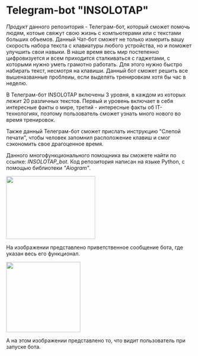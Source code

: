 # **Telegram-bot "INSOLOTAP"**

*Продукт* данного репозитория - Телеграм-бот, который сможет помочь людям, котоые свяжут свою жизнь с компьютерами или с текстами больших объемов.
Данный Чат-бот сможет не только измерить вашу скорость набора текста с клавиатуры любого устройства, но и поможет улучшить свои навыки. 
В наше время весь мир постепенно цифровизуется и всем приходится сталкиваться с гаджетами, с которыми нужно уметь грамотно работать.
Для этого нужно быстро набирать текст, несмотря на клавиши. Данный бот сможет решить все вышеназванные проблеиы, если выделять тренировкам хотя бы час в неделю.

В Телеграм-бот INSOLOTAP включены 3 уровня, в каждом из которых лежит 20 различных текстов.
Первый и уровень включает в себя интересные факты о мире, третий - интересные факты об IT-технологиях, поэтому пользователь сможет узнать много нового во время тренировок.

Также данный Телеграм-бот сможет прислать инструкцию "Слепой печати", чтобы человек запомнил расположение клавиш и смог сэкономить свое драгоценное время.

Данного многофункционального помощника вы сможете найти по ссылке: *INSOLOTAP_bot*. 
Код репозитория написан на языке Python, с помощью библиотеки *"Aiogram"*.

<img src = "https://github.com/dianaigorevna/dianaigorevna/assets/157956510/1afd37a1-5f5b-4063-a99d-0b7d5fe047a7" width="240" height="170">

На изображении представлено приветственное сообщение бота, где указан весь его функционал.

<img src = "https://github.com/dianaigorevna/dianaigorevna/assets/157956510/a85298bf-0f11-4b80-87f3-d14f646885cc" width="200" height="190">

А на этом изображении представлено то, что видит пользователь при запуске бота.









